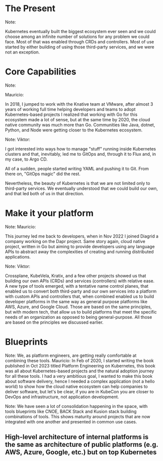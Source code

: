 # The Present


<!-- .slide: data-background="img/idp-present-01.png" data-background-size="contain" data-background-color="black" -->


<!-- .slide: data-background="img/idp-present-02.png" data-background-size="contain" data-background-color="black" -->


<!-- .slide: data-background="img/idp-present-03.png" data-background-size="contain" data-background-color="black" -->


<!-- .slide: data-background="img/idp-present-04.png" data-background-size="contain" data-background-color="black" -->


<!-- .slide: data-background="img/idp-present-05.png" data-background-size="contain" data-background-color="black" -->


<!-- .slide: data-background="img/idp-present-06.png" data-background-size="contain" data-background-color="black" -->


<!-- .slide: data-background="img/idp-present-07.png" data-background-size="contain" data-background-color="black" -->


<!-- .slide: data-background="img/idp-present-08.png" data-background-size="contain" data-background-color="black" -->


<!-- .slide: data-background="img/idp-present-09.png" data-background-size="contain" data-background-color="black" -->


<!-- .slide: data-background="img/landscape.png" data-background-size="contain" -->

Note:

Kubernetes eventually built the biggest ecosystem ever seen and we could choose among an infinite number of solutions for any problem we could face. Most of that was enabled through CRDs and controllers. Most of use started by either building of using those third-party services, and we were not an exception.


# Core Capabilities


<!-- .slide: data-background="/img/products/knative.png" data-background-size="contain" -->

Note:

Mauricio:

In 2018, I jumped to work with the Knative team at VMware, after almost 3 years of working full time helping developers and teams to adopt Kubernetes-based projects I realized that working with Go for this ecosystem made a lot of sense, but at the same time by 2020, the cloud native community was much more than Go. Communities like Java, dotnet, Python, and Node were getting closer to the Kubernetes ecosystem.


<!-- .slide: data-background="/img/products/argo.png" data-background-size="contain" -->

Note:
Viktor:

I got interested into ways how to manage "stuff" running inside Kubernetes clusters and that, inevitably, led me to GitOps and, through it to Flux and, in my case, to Argo CD.

All of a sudden, people started writing YAML and pushing it to Git. From there on, "GitOps magic" did the rest.

Nevertheless, the beauty of Kubernetes is that we are not limited only to third-party services. We eventually understood that we could build our own, and that led both of us in that direction.


# Make it your platform


<!-- .slide: data-background="/img/products/dapr.png" data-background-size="contain" -->

Note:
Mauricio:

This journey led me back to developers, when in Nov 2022 I joined Diagrid a company working on the Dapr project. Same story again, cloud native project, written in Go but aiming to provide developers using any language APIs to abstract away the complexities of creating and running distributed applications. 


<!-- .slide: data-background="/img/products/crossplane.png" data-background-size="contain" -->

Note:
Viktor:

Crossplane, KubeVela, Kratix, and a few other projects showed us that building our own APIs (CRDs) and services (controllers) with relative ease. A new type of tools emerged, with a tentative name control planes, that enabled us to convert both third-party and our own services into a platform with custom APIs and controllers that, when combined enabled us to build developer platforms in the same way as general purpose platforms like AWS, Azure, and Google Cloud. Those are based on the same principles, but with modern tech, that allow us to build platforms that meet the specific needs of an organization as opposed to being general-purpose. All those are based on the principles we discussed earlier.


<!-- .slide: data-background="/img/products/dapr+crossplane.png" data-background-size="contain" -->


<!-- .slide: data-background="img/idp-present-10.png" data-background-size="contain" data-background-color="black" -->


<!-- .slide: data-background="img/idp-present-11.png" data-background-size="contain" data-background-color="black" -->


<!-- .slide: data-background="img/idp-present-12.png" data-background-size="contain" data-background-color="black" -->


<!-- .slide: data-background="img/idp-present-13.png" data-background-size="contain" data-background-color="black" -->


<!-- .slide: data-background="img/idp-present-14.png" data-background-size="contain" data-background-color="black" -->


<!-- .slide: data-background="img/idp-present-15.png" data-background-size="contain" data-background-color="black" -->


<!-- .slide: data-background="img/idp-present-16.png" data-background-size="contain" data-background-color="black" -->


<!-- .slide: data-background="img/idp-present-17.png" data-background-size="contain" data-background-color="black" -->


# Blueprints


<!-- .slide: data-background="img/book-cover.jpg" data-background-size="contain" -->

Note:
We, as platform engineers, are getting really comfortable at combining these tools.
Mauricio:
In Feb of 2020, I started writing the book published in Oct 2023 titled Platform Engineering on Kubernetes, this book was all about Kubernetes-based projects and the natural adoption journey for all these tools. I had a very ambitious goal, I wanted to make this book about software delivery, hence I needed a complex application (not a hello world) to show how the cloud native ecosystem can help companies to deliver software, but let's be clear, if you are in KubeCon you are closer to DevOps and infrastructure, not application development. 


<!-- .slide: data-background="img/backstack.png" data-background-size="contain" -->

Note:
We have seen a lot of consolidation happening in the space, with tools blueprints like CNOE, BACK Stack and Kusion stack building combinations of tools.
This shows maturity around projects that are now integrated with one another and presented in common use cases.


<!-- .slide: data-background="img/cnoe-diagram.png" data-background-size="contain" -->


<!-- .slide: data-background="img/kusion-stack-diagram.png" data-background-size="contain" -->


<!-- .slide: data-background="img/idp-present-17.png" data-background-size="contain" data-background-opacity="0.2" -->
## High-level architecture of internal platforms is the same as architecture of public platforms (e.g. AWS, Azure, Google, etc.) but on top Kubernetes
